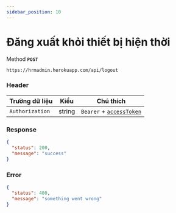 ```yaml
---
sidebar_position: 10
---
```


# Đăng xuất khỏi thiết bị hiện thời

Method **`POST`**

```shell
https://hrmadmin.herokuapp.com/api/logout
```
### Header

| Trường dữ liệu  | Kiểu   | Chú thích                                   |
| --------------- | ------ | ------------------------------------------- |
| `Authorization` | string | `Bearer` + [`accessToken`](../access-token.md) |

### Response
```json
{
  "status": 200,
  "message": "success"
}
```

### Error

```json
{
  "status": 400,
  "message": "something went wrong"
}
```